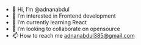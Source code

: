 - 👋 Hi, I’m @adnanabdul
- 👀 I’m interested in Frontend development
- 🌱 I’m currently learning React
- 💞️ I’m looking to collaborate on opensource
- 📫 How to reach me adnanabdul385@gmail.com

<!---
adnanabdul/adnanabdul is a ✨ special ✨ repository because its `README.md` (this file) appears on your GitHub profile.
You can click the Preview link to take a look at your changes.
--->
